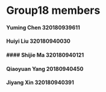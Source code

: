 # Group18 members
#### Yuming Chen 320180939611
#### Huiyi Liu 320180940030
#### #### Shijie Ma 320180940121 
#### Qiaoyuan Yang 20180940450
#### Jiyang Xin 320180940391
